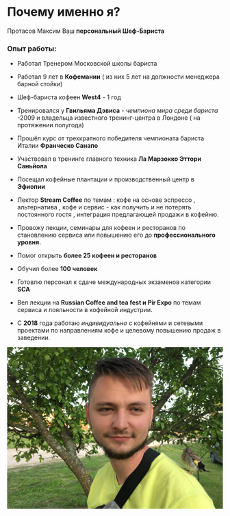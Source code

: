 # Почему именно я?
Протасов Максим
Ваш **персональный Шеф-Бариста**
### Опыт работы:

- Работал Тренером Московской школы бариста

- Работал 9 лет в **Кофемании** ( из них 5 лет на должности менеджера барной стойки)

- Шеф-бариста кофеен **West4** - 1 год

- Тренировался у **Гвильяма Дэвиса** - _чемпиона мира среди бариста_ -2009 и владельца известного тренинг-центра в Лондоне ( на протяжении полугода)
 
- Прошёл курс от трехкратного победителя чемпионата бариста Италии **Франческо Санапо**

- Участвовал в тренинге главного техника **Ла Марзокко Эттори Саньйола**

- Посещал кофейные плантации и производственный центр в **Эфиопии**

- Лектор **Stream Coffee** по темам : кофе на основе эспрессо , альтернатива , кофе и сервис - как получить и не потерять постоянного гостя , интеграция предлагающей продажи в кофейню.

- Провожу лекции, семинары для кофеен и ресторанов по становлению сервиса или повышению его до **профессионального уровня.**

- Помог открыть **более 25 кофеен и ресторанов** 

- Обучил более **100 человек**

- Готовлю персонал к сдаче международных экзаменов категории  **SCA**

- Вел лекции на **Russian Coffee and tea fest и Pir Expo** по темам сервиса и лояльности в кофейной индустрии.

- С **2018** года работаю _индивидуально_ с кофейнями и сетевыми проектами по направлениям кофе и целевому повышению продаж в заведении.



![](https://github.com/Afrosjar/page/blob/main/images/IMG_3266.JPG)
